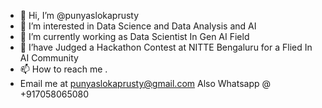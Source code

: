 - 👋 Hi, I’m @punyaslokaprusty
- 👀 I’m interested in Data Science and Data Analysis and AI
- 🌱 I’m currently working as Data Scientist In Gen AI Field
- 💞️ I’have Judged a Hackathon Contest at NITTE Bengaluru for a Flied In AI Community
- 📫 How to reach me .
- Email me at punyaslokaprusty@gmail.com
Also Whatsapp @ +917058065080

<!---
punyaslokaprusty/punyaslokaprusty is a ✨ special ✨ repository because its `README.md` (this file) appears on your GitHub profile.
You can click the Preview link to take a look at your changes.
--->
